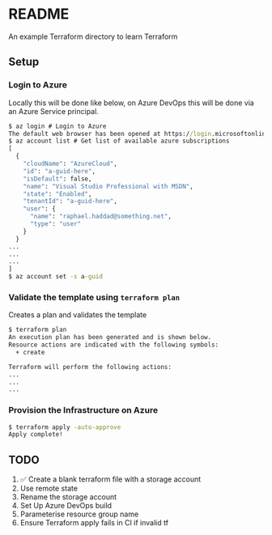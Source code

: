 # README

An example Terraform directory to learn Terraform

## Setup

### Login to Azure

Locally this will be done like below, on Azure DevOps this will be done via an
Azure Service principal.

```cmd
$ az login # Login to Azure
The default web browser has been opened at https://login.microsoftonline.com/common/oauth2/authorize. Please continue the login in the web browser.
$ az account list # Get list of available azure subscriptions
[
  {
    "cloudName": "AzureCloud",
    "id": "a-guid-here",
    "isDefault": false,
    "name": "Visual Studio Professional with MSDN",
    "state": "Enabled",
    "tenantId": "a-guid-here",
    "user": {
      "name": "raphael.haddad@something.net",
      "type": "user"
    }
  }
...
...
...
]
$ az account set -s a-guid
```

### Validate the template using `terraform plan`

Creates a plan and validates the template

```cmd
$ terraform plan
An execution plan has been generated and is shown below.
Resource actions are indicated with the following symbols:
  + create

Terraform will perform the following actions:
...
...
...
```

### Provision the Infrastructure on Azure

```cmd
$ terraform apply -auto-approve
Apply complete!
```

## TODO

1. ✅ Create a blank terraform file with a storage account
1. Use remote state
1. Rename the storage account
1. Set Up Azure DevOps build
1. Parameterise resource group name
1. Ensure Terraform apply fails in CI if invalid tf
